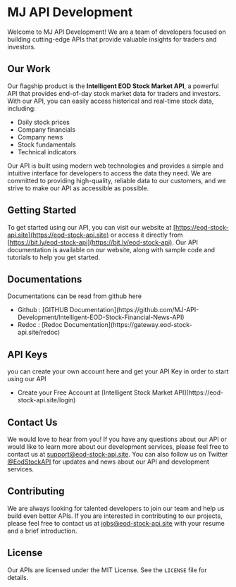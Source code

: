 # MJ API Development

Welcome to MJ API Development! We are a team of developers focused on building cutting-edge APIs that provide valuable insights for traders and investors.

## Our Work

Our flagship product is the **Intelligent EOD Stock Market API**, a powerful API that provides end-of-day stock market data for traders and investors. With our API, you can easily access historical and real-time stock data, including:

- Daily stock prices
- Company financials
- Company news
- Stock fundamentals
- Technical indicators

Our API is built using modern web technologies and provides a simple and intuitive interface for developers to access the data they need. We are committed to providing high-quality, reliable data to our customers, and we strive to make our API as accessible as possible.

## Getting Started

To get started using our API, you can visit our website at [https://eod-stock-api.site](https://eod-stock-api.site) or access it directly from [https://bit.ly/eod-stock-api](https://bit.ly/eod-stock-api). Our API documentation is available on our website, along with sample code and tutorials to help you get started.

## Documentations

Documentations can be read from github here 
<ul>
    <li>Github : [GITHUB Documentation](https://github.com/MJ-API-Development/Intelligent-EOD-Stock-Financial-News-API)</li>
    <li>Redoc : [Redoc Documentation](https://gateway.eod-stock-api.site/redoc)</li>
    
</ul>   


## API Keys 

  you can create your own account here and get your API Key in order to start using our API
  
  <ul>
    <li> Create your Free Account at [Intelligent Stock Market API](https://eod-stock-api.site/login)</li>
   </ul>
 

## Contact Us

We would love to hear from you! If you have any questions about our API or would like to learn more about our development services, please feel free to contact us at [support@eod-stock-api.site](mailto:support@eod-stock-api.site). You can also follow us on Twitter [@EodStockAPI](https://twitter.com/EodStockAPI) for updates and news about our API and development services.

## Contributing

We are always looking for talented developers to join our team and help us build even better APIs. If you are interested in contributing to our projects, please feel free to contact us at [jobs@eod-stock-api.site](mailto:jobs@eod-stock-api.site) with your resume and a brief introduction.

## License

Our APIs are licensed under the MIT License. See the `LICENSE` file for details.
